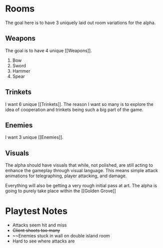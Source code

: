 # Rooms
The goal here is to have 3 uniquely laid out room variations for the alpha.
## Weapons
The goal is to have 4 unique [[Weapons]].
1. Bow
2. Sword
3. Hammer
4. Spear
## Trinkets
I want 6 unique [[Trinkets]]. The reason I want so many is to explore the idea of cooperation and trinkets being such a big part of the game.
## Enemies
I want 3 unique [[Enemies]].
## Visuals
The alpha should have visuals that while, not polished, are still acting to enhance the gameplay through visual language. This means simple attack animations for telegraphing, player attacking, and damage.

Everything will also be getting a very rough initial pass at art. The alpha is going to purely take place within the [[Golden Grove]]

# Playtest Notes
- Attacks seem hit and miss
- ~~Client shoots too many~~
- ~~Enemies stuck in wall on double island room
- Hard to see where attacks are